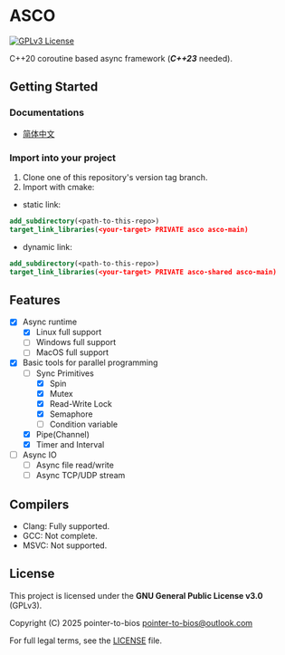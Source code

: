# ASCO

[![GPLv3 License](https://img.shields.io/badge/License-GPLv3-blue.svg)](LICENSE)

C++20 coroutine based async framework (***C++23*** needed).

## Getting Started

### Documentations

- [简体中文](https://pointertobios.github.io/asco/zhcn/)

### Import into your project

1. Clone one of this repository's version tag branch.
2. Import with cmake:

- static link:

```cmake
add_subdirectory(<path-to-this-repo>)
target_link_libraries(<your-target> PRIVATE asco asco-main)
```

- dynamic link:

```cmake
add_subdirectory(<path-to-this-repo>)
target_link_libraries(<your-target> PRIVATE asco-shared asco-main)
```

## Features

- [x] Async runtime
  - [x] Linux full support
  - [ ] Windows full support
  - [ ] MacOS full support
- [x] Basic tools for parallel programming
  - [ ] Sync Primitives
    - [x] Spin
    - [x] Mutex
    - [x] Read-Write Lock
    - [x] Semaphore
    - [ ] Condition variable
  - [x] Pipe(Channel)
  - [x] Timer and Interval
- [ ] Async IO
  - [ ] Async file read/write
  - [ ] Async TCP/UDP stream

## Compilers

- Clang: Fully supported.
- GCC: Not complete.
- MSVC: Not supported.

## License

This project is licensed under the **GNU General Public License v3.0** (GPLv3).

Copyright (C) 2025 pointer-to-bios <pointer-to-bios@outlook.com>

For full legal terms, see the [LICENSE](./LICENSE.md) file.
